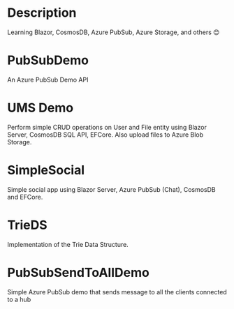 # Description

Learning Blazor, CosmosDB, Azure PubSub, Azure Storage, and others 😊

# PubSubDemo

An Azure PubSub Demo API

# UMS Demo

Perform simple CRUD operations on User and File entity using Blazor Server, CosmosDB SQL API, EFCore. Also upload files to Azure Blob Storage.

# SimpleSocial

Simple social app using Blazor Server, Azure PubSub (Chat), CosmosDB and EFCore.

# TrieDS

Implementation of the Trie Data Structure.

# PubSubSendToAllDemo

Simple Azure PubSub demo that sends message to all the clients connected to a hub